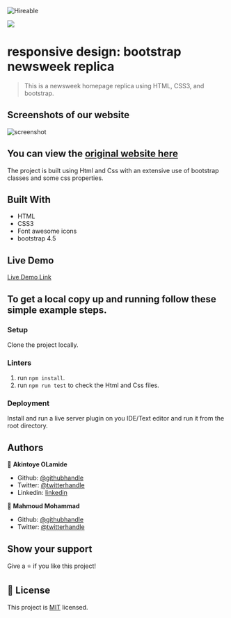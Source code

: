 ![Hireable](https://img.shields.io/badge/Hireable-yes-success)

![](https://img.shields.io/badge/-Microverse%20projects-blueviolet)

# responsive design: bootstrap newsweek replica

> This is a newsweek homepage replica using HTML, CSS3, and bootstrap.

## Screenshots of our website

![screenshot](./.github/app-screenshot.png)

## You can view the [original website here](https://newsweek.com/)

The project is built using Html and Css with an extensive use of bootstrap classes and some css properties.

## Built With

- HTML
- CSS3
- Font awesome icons
- bootstrap 4.5

## Live Demo

[Live Demo Link](https://rawcdn.githack.com/mahmoud717/Microverse-newsweek/3a26bc0f87ff19bde41bf390d405ec3d9f601b4d/index.html)

## To get a local copy up and running follow these simple example steps.

### Setup

Clone the project locally.

### Linters

1. run `npm install`.
2. run `npm run test` to check the Html and Css files.

### Deployment

Install and run a live server plugin on you IDE/Text editor and run it from the root directory.

## Authors

👤 **Akintoye OLamide**

- Github: [@githubhandle](https://github.com/)
- Twitter: [@twitterhandle](https://twitter.com/)
- Linkedin: [linkedin](https://www.linkedin.com/in/)

👤 **Mahmoud Mohammad**

- Github: [@githubhandle](https://github.com/mahmoud717)
- Twitter: [@twitterhandle](https://twitter.com/mahmoud26369406)

## Show your support

Give a ⭐️ if you like this project!

## 📝 License

This project is [MIT](lic.url) licensed.
